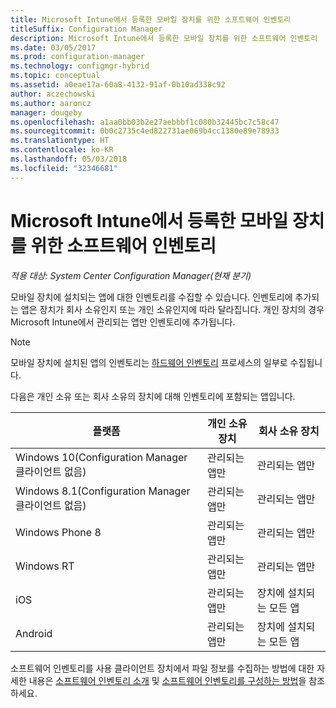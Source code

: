 ```yaml
---
title: Microsoft Intune에서 등록한 모바일 장치를 위한 소프트웨어 인벤토리
titleSuffix: Configuration Manager
description: Microsoft Intune에서 등록한 모바일 장치를 위한 소프트웨어 인벤토리
ms.date: 03/05/2017
ms.prod: configuration-manager
ms.technology: configmgr-hybrid
ms.topic: conceptual
ms.assetid: a0eae17a-60a8-4132-91af-0b10ad338c92
author: aczechowski
ms.author: aaroncz
manager: dougeby
ms.openlocfilehash: a1aa0bb03b2e27aebbbf1c080b32445bc7c58c47
ms.sourcegitcommit: 0b0c2735c4ed822731ae069b4cc1380e89e78933
ms.translationtype: HT
ms.contentlocale: ko-KR
ms.lasthandoff: 05/03/2018
ms.locfileid: "32346681"
---
```

# <a name="software-inventory-for-mobile-devices-enrolled-with-microsoft-intune"></a>Microsoft Intune에서 등록한 모바일 장치를 위한 소프트웨어 인벤토리

*적용 대상: System Center Configuration Manager(현재 분기)*

 모바일 장치에 설치되는 앱에 대한 인벤토리를 수집할 수 있습니다. 인벤토리에 추가되는 앱은 장치가 회사 소유인지 또는 개인 소유인지에 따라 달라집니다. 개인 장치의 경우 Microsoft Intune에서 관리되는 앱만 인벤토리에 추가됩니다.  

> [!NOTE]  
>  모바일 장치에 설치된 앱의 인벤토리는 [하드웨어 인벤토리](mobile-device-hardware-inventory-hybrid.md) 프로세스의 일부로 수집됩니다.  

 다음은 개인 소유 또는 회사 소유의 장치에 대해 인벤토리에 포함되는 앱입니다.  

|플랫폼|개인 소유 장치|회사 소유 장치|  
|--------------|---------------------------------|--------------------------------|  
|Windows 10(Configuration Manager 클라이언트 없음)|관리되는 앱만|관리되는 앱만|
|Windows 8.1(Configuration Manager 클라이언트 없음)|관리되는 앱만|관리되는 앱만|  
|Windows Phone 8|관리되는 앱만|관리되는 앱만|  
|Windows RT|관리되는 앱만|관리되는 앱만|  
|iOS|관리되는 앱만|장치에 설치되는 모든 앱|  
|Android|관리되는 앱만|장치에 설치되는 모든 앱|  

소프트웨어 인벤토리를 사용 클라이언트 장치에서 파일 정보를 수집하는 방법에 대한 자세한 내용은 [소프트웨어 인벤토리 소개](../../core/clients/manage/inventory/introduction-to-software-inventory.md) 및 [소프트웨어 인벤토리를 구성하는 방법](../../core/clients/manage/inventory/configure-software-inventory.md)을 참조하세요.
